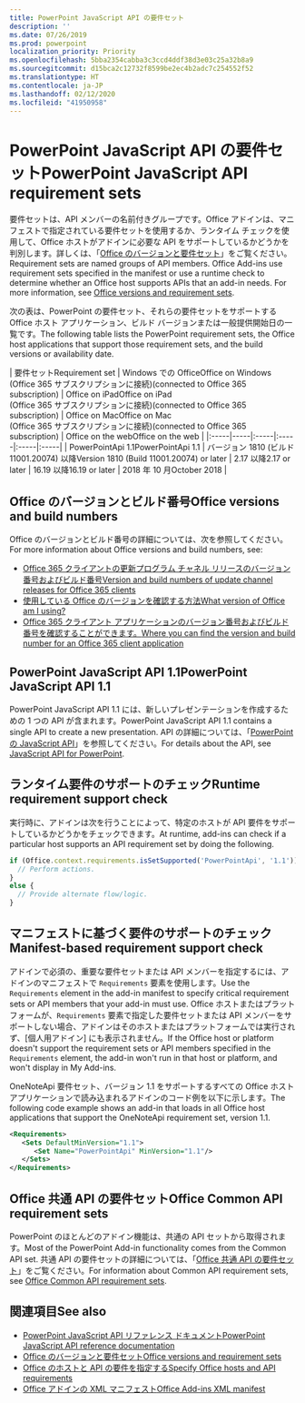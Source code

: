 ```yaml
---
title: PowerPoint JavaScript API の要件セット
description: ''
ms.date: 07/26/2019
ms.prod: powerpoint
localization_priority: Priority
ms.openlocfilehash: 5bba2354cabba3c3ccd4ddf38d3e03c25a32b8a9
ms.sourcegitcommit: d15bca2c12732f8599be2ec4b2adc7c254552f52
ms.translationtype: HT
ms.contentlocale: ja-JP
ms.lasthandoff: 02/12/2020
ms.locfileid: "41950958"
---
```

# <a name="powerpoint-javascript-api-requirement-sets"></a><span data-ttu-id="e006a-102">PowerPoint JavaScript API の要件セット</span><span class="sxs-lookup"><span data-stu-id="e006a-102">PowerPoint JavaScript API requirement sets</span></span>

<span data-ttu-id="e006a-p101">要件セットは、API メンバーの名前付きグループです。Office アドインは、マニフェストで指定されている要件セットを使用するか、ランタイム チェックを使用して、Office ホストがアドインに必要な API をサポートしているかどうかを判別します。詳しくは、「[Office のバージョンと要件セット](/office/dev/add-ins/develop/office-versions-and-requirement-sets)」をご覧ください。</span><span class="sxs-lookup"><span data-stu-id="e006a-p101">Requirement sets are named groups of API members. Office Add-ins use requirement sets specified in the manifest or use a runtime check to determine whether an Office host supports APIs that an add-in needs. For more information, see [Office versions and requirement sets](/office/dev/add-ins/develop/office-versions-and-requirement-sets).</span></span>

<span data-ttu-id="e006a-106">次の表は、PowerPoint の要件セット、それらの要件セットをサポートする Office ホスト アプリケーション、ビルド バージョンまたは一般提供開始日の一覧です。</span><span class="sxs-lookup"><span data-stu-id="e006a-106">The following table lists the PowerPoint requirement sets, the Office host applications that support those requirement sets, and the build versions or availability date.</span></span>

|  <span data-ttu-id="e006a-107">要件セット</span><span class="sxs-lookup"><span data-stu-id="e006a-107">Requirement set</span></span>  |  <span data-ttu-id="e006a-108">Windows での Office</span><span class="sxs-lookup"><span data-stu-id="e006a-108">Office on Windows</span></span><br><span data-ttu-id="e006a-109">(Office 365 サブスクリプションに接続)</span><span class="sxs-lookup"><span data-stu-id="e006a-109">(connected to Office 365 subscription)</span></span>  |  <span data-ttu-id="e006a-110">Office on iPad</span><span class="sxs-lookup"><span data-stu-id="e006a-110">Office on iPad</span></span><br><span data-ttu-id="e006a-111">(Office 365 サブスクリプションに接続)</span><span class="sxs-lookup"><span data-stu-id="e006a-111">(connected to Office 365 subscription)</span></span>  |  <span data-ttu-id="e006a-112">Office on Mac</span><span class="sxs-lookup"><span data-stu-id="e006a-112">Office on Mac</span></span><br><span data-ttu-id="e006a-113">(Office 365 サブスクリプションに接続)</span><span class="sxs-lookup"><span data-stu-id="e006a-113">(connected to Office 365 subscription)</span></span>  | <span data-ttu-id="e006a-114">Office on the web</span><span class="sxs-lookup"><span data-stu-id="e006a-114">Office on the web</span></span> |
|:-----|-----|:-----|:-----|:-----|:-----|
| <span data-ttu-id="e006a-115">PowerPointApi 1.1</span><span class="sxs-lookup"><span data-stu-id="e006a-115">PowerPointApi 1.1</span></span> | <span data-ttu-id="e006a-116">バージョン 1810 (ビルド 11001.20074) 以降</span><span class="sxs-lookup"><span data-stu-id="e006a-116">Version 1810 (Build 11001.20074) or later</span></span> | <span data-ttu-id="e006a-117">2.17 以降</span><span class="sxs-lookup"><span data-stu-id="e006a-117">2.17 or later</span></span> | <span data-ttu-id="e006a-118">16.19 以降</span><span class="sxs-lookup"><span data-stu-id="e006a-118">16.19 or later</span></span> | <span data-ttu-id="e006a-119">2018 年 10 月</span><span class="sxs-lookup"><span data-stu-id="e006a-119">October 2018</span></span> |

## <a name="office-versions-and-build-numbers"></a><span data-ttu-id="e006a-120">Office のバージョンとビルド番号</span><span class="sxs-lookup"><span data-stu-id="e006a-120">Office versions and build numbers</span></span>

<span data-ttu-id="e006a-121">Office のバージョンとビルド番号の詳細については、次を参照してください。</span><span class="sxs-lookup"><span data-stu-id="e006a-121">For more information about Office versions and build numbers, see:</span></span>

- [<span data-ttu-id="e006a-122">Office 365 クライアントの更新プログラム チャネル リリースのバージョン番号およびビルド番号</span><span class="sxs-lookup"><span data-stu-id="e006a-122">Version and build numbers of update channel releases for Office 365 clients</span></span>](https://support.office.com/article/version-and-build-numbers-of-update-channel-releases-ae942449-1fca-4484-898b-a933ea23def7)
- [<span data-ttu-id="e006a-123">使用している Office のバージョンを確認する方法</span><span class="sxs-lookup"><span data-stu-id="e006a-123">What version of Office am I using?</span></span>](https://support.office.com/article/What-version-of-Office-am-I-using-932788b8-a3ce-44bf-bb09-e334518b8b19)
- [<span data-ttu-id="e006a-124">Office 365 クライアント アプリケーションのバージョン番号およびビルド番号を確認することができます。</span><span class="sxs-lookup"><span data-stu-id="e006a-124">Where you can find the version and build number for an Office 365 client application</span></span>](https://support.office.com/article/version-and-build-numbers-of-update-channel-releases-ae942449-1fca-4484-898b-a933ea23def7)

## <a name="powerpoint-javascript-api-11"></a><span data-ttu-id="e006a-125">PowerPoint JavaScript API 1.1</span><span class="sxs-lookup"><span data-stu-id="e006a-125">PowerPoint JavaScript API 1.1</span></span>

<span data-ttu-id="e006a-126">PowerPoint JavaScript API 1.1 には、新しいプレゼンテーションを作成するための 1 つの API が含まれます。</span><span class="sxs-lookup"><span data-stu-id="e006a-126">PowerPoint JavaScript API 1.1 contains a single API to create a new presentation.</span></span> <span data-ttu-id="e006a-127">API の詳細については、「[PowerPoint の JavaScript API](../../powerpoint/powerpoint-add-ins.md)」を参照してください。</span><span class="sxs-lookup"><span data-stu-id="e006a-127">For details about the API, see [JavaScript API for PowerPoint](../../powerpoint/powerpoint-add-ins.md).</span></span>

## <a name="runtime-requirement-support-check"></a><span data-ttu-id="e006a-128">ランタイム要件のサポートのチェック</span><span class="sxs-lookup"><span data-stu-id="e006a-128">Runtime requirement support check</span></span>

<span data-ttu-id="e006a-129">実行時に、アドインは次を行うことによって、特定のホストが API 要件をサポートしているかどうかをチェックできます。</span><span class="sxs-lookup"><span data-stu-id="e006a-129">At runtime, add-ins can check if a particular host supports an API requirement set by doing the following.</span></span>

```js
if (Office.context.requirements.isSetSupported('PowerPointApi', '1.1')) {
  // Perform actions.
}
else {
  // Provide alternate flow/logic.
}
```

## <a name="manifest-based-requirement-support-check"></a><span data-ttu-id="e006a-130">マニフェストに基づく要件のサポートのチェック</span><span class="sxs-lookup"><span data-stu-id="e006a-130">Manifest-based requirement support check</span></span>

<span data-ttu-id="e006a-131">アドインで必須の、重要な要件セットまたは API メンバーを指定するには、アドインのマニフェストで `Requirements` 要素を使用します。</span><span class="sxs-lookup"><span data-stu-id="e006a-131">Use the `Requirements` element in the add-in manifest to specify critical requirement sets or API members that your add-in must use.</span></span> <span data-ttu-id="e006a-132">Office ホストまたはプラットフォームが、`Requirements` 要素で指定した要件セットまたは API メンバーをサポートしない場合、アドインはそのホストまたはプラットフォームでは実行されず、[個人用アドイン] にも表示されません。</span><span class="sxs-lookup"><span data-stu-id="e006a-132">If the Office host or platform doesn't support the requirement sets or API members specified in the `Requirements` element, the add-in won't run in that host or platform, and won't display in My Add-ins.</span></span>

<span data-ttu-id="e006a-133">OneNoteApi 要件セット、バージョン 1.1 をサポートするすべての Office ホスト アプリケーションで読み込まれるアドインのコード例を以下に示します。</span><span class="sxs-lookup"><span data-stu-id="e006a-133">The following code example shows an add-in that loads in all Office host applications that support the OneNoteApi requirement set, version 1.1.</span></span>

```xml
<Requirements>
   <Sets DefaultMinVersion="1.1">
      <Set Name="PowerPointApi" MinVersion="1.1"/>
   </Sets>
</Requirements>
```

## <a name="office-common-api-requirement-sets"></a><span data-ttu-id="e006a-134">Office 共通 API の要件セット</span><span class="sxs-lookup"><span data-stu-id="e006a-134">Office Common API requirement sets</span></span>

<span data-ttu-id="e006a-135">PowerPoint のほとんどのアドイン機能は、共通の API セットから取得されます。</span><span class="sxs-lookup"><span data-stu-id="e006a-135">Most of the PowerPoint Add-in functionality comes from the Common API set.</span></span> <span data-ttu-id="e006a-136">共通 API の要件セットの詳細については、「[Office 共通 API の要件セット](office-add-in-requirement-sets.md)」をご覧ください。</span><span class="sxs-lookup"><span data-stu-id="e006a-136">For information about Common API requirement sets, see [Office Common API requirement sets](office-add-in-requirement-sets.md).</span></span>

## <a name="see-also"></a><span data-ttu-id="e006a-137">関連項目</span><span class="sxs-lookup"><span data-stu-id="e006a-137">See also</span></span>

- [<span data-ttu-id="e006a-138">PowerPoint JavaScript API リファレンス ドキュメント</span><span class="sxs-lookup"><span data-stu-id="e006a-138">PowerPoint JavaScript API reference documentation</span></span>](/javascript/api/powerpoint)
- [<span data-ttu-id="e006a-139">Office のバージョンと要件セット</span><span class="sxs-lookup"><span data-stu-id="e006a-139">Office versions and requirement sets</span></span>](/office/dev/add-ins/develop/office-versions-and-requirement-sets)
- [<span data-ttu-id="e006a-140">Office のホストと API の要件を指定する</span><span class="sxs-lookup"><span data-stu-id="e006a-140">Specify Office hosts and API requirements</span></span>](/office/dev/add-ins/develop/specify-office-hosts-and-api-requirements)
- [<span data-ttu-id="e006a-141">Office アドインの XML マニフェスト</span><span class="sxs-lookup"><span data-stu-id="e006a-141">Office Add-ins XML manifest</span></span>](/office/dev/add-ins/develop/add-in-manifests)

